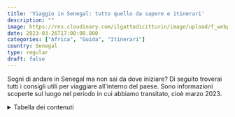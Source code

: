 ```yaml
---
title: 'Viaggio in Senegal: tutto quello da sapere e itinerari' 
description: ""
image: https://res.cloudinary.com/ilgattodicitturin/image/upload/f_webp,q_auto:good,w_800,c_scale,dpr_auto/v1681839215/Articoli/Copertine/Senegal_Informazioni_Viaggio_tg3jnb.png
date: 2023-03-26T17:00:00.000
categories: ["Africa", "Guida", "Itinerari"]
country: Senegal
type: regular
draft: false
---
```


Sogni di andare in Senegal ma non sai da dove iniziare?
Di seguito troverai tutti i consigli utili per viaggiare all'interno del paese. Sono informazioni scoperte sul luogo nel periodo in cui abbiamo transitato, cioè marzo 2023. 


<details>
  <summary>Tabella dei contenuti</summary>

> ##### Tabella dei contenuti
> - [Il Paese](#il-paese)
> - [Documenti e Visto](#documenti-e-visto) 
> - [Clima e quando andare](#clima-e-quando-andare)
> - [Come pagare](#come-pagare)
> - [Internet](#internet)
> - [Vaccini e assicurazione sanitaria](#vaccini-e-assicurazione-sanitaria)
> - [Sicurezza nel paese](#sicurezza-nel-paese)
> - [Mezzi di trasporto pubblici](#mezzi-di-trasporto-pubblici)
> - [Dove e cosa mangiare](#dove-e-cosa-mangiare)
> - [Dove dormire](#dove-dormire)
> - [Viaggiare con il proprio animale](#viaggiare-con-il-proprio-animale)
> - [Itinerari](#itinerario)
>     - [7 Giorni](#7-giorni) 
>     - [14 Giorni](#14-giorni)
> - [Casamance](#casamance)
> - [Il nostro vlog](#il-nostro-vlog)

<details>

##### Il paese
Il Senegal a differenza di molti altri paesi africani, citati per panorami mozzafiato o per itinerari unici in mezzo alla savana, offre agglomerati di capanne con tetto in paglia e abiti colorati svolazzanti qua e là, che trasportano in un tempo dimenticato. Alcune zone possono sembrare abbandonate a se stesse, ma la gentilezza delle persone non mancherà di stupirvi.
Per questo motivo è forse un paese più da "{{< bold vivere>}}", a parer nostro, che da "{{< bold visitare>}}".
Per quanto riguarda le città, la capitale è Dakar e la seconda più visitata è Saint Louis.

##### Documenti e visto
Per viaggiare in Senegal è necessario il passaporto con validità residua di almeno sei mesi. Per viaggi con permanenza massima di 90 giorni non serve il visto e vale il timbro rilasciato sul passaporto in frontiera, all’arrivo nel paese. 
Per i documenti necessari per entrare nel paese con il proprio mezzo ti rimandiamo all'[articolo apposito](/blog/guida-senegal-in-camper-itinerari-informazioni/) sul viaggio da noi compiuto in van.

##### Clima e quando andare
In Senegal il clima è sempre caldo ed è caratterizzato da due stagioni: la stagione secca e la stagione delle piogge.

La stagione secca va da novembre a maggio e in questo periodo non piove praticamente mai. In particolare tra dicembre e febbraio, nell’area del Senegal settentrionale, può soffiare l’harmattan, un vento fresco carico di sabbia.

La stagione delle piogge va da giugno a ottobre. In questo periodo possono esserci temporali molto forti che rendono difficili gli spostamenti. E' il periodo migliore sia per la vegetazione, in particolare per i baobab che si riempiono di foglie verdi, sia per i frutti, come il mango che si trova in questa stagione. 

Noi siamo rimasti in paese dal 22 febbraio al 18 marzo. La temperatura ha raggiunto picchi di 43 gradi sulla costa della Casamance e 45 gradi nella zona di Tambacounda.

##### Come pagare
La moneta corrente è il "{{< bold "Franco senegalese">}}" (CFA o F). Un buon cambio è "{{< bold "650 CFA per 1 Euro">}}" ed è facilmente ottenibile ovunque.
Le carte di credito non sono accettate in tutto il Paese ma è possibile prelevare dai bancomat, tuttavia anche questi non sono molto diffusi. Per questo motivo consigliamo di arrivare con i contanti e cambiarli in loco.
Se hai intenzione di usare le carte per prelevare contanti in Senegal ricordati di verificare, prima di partire, l’abilitazione della carta ai prelievi internazionali e soprattutto informati sui costi di commissione applicati dalla vostra banca.

{{< card>}}

{{< image src="https://res.cloudinary.com/ilgattodicitturin/image/upload/f_webp,q_auto:good,w_800,c_scale,dpr_auto/v1681854092/Articoli/Senegal/Senegal_Donne_colori_tcayom.jpg">}}

##### Internet
Gli operatori sul suolo sono principalmente tre:
- Orange   
- Espresso   
- Free

**{{< underline "Orange">}}** è l'operatore più caro ma anche quello che prende meglio. Offre un'ottima copertura 4g praticamente in tutto il territorio. 
Nel momento in cui scriviamo le promozioni più interessanti sono: 
- Pass settimanale:
    1.5 GB per 1500 F (circa 2.30 euro)
- Pass mensile (si va dai 3 euro ai 23 circa): 
    2.5 GB per 2000 F 
    7 GB per 5000 F 
    15 GB per 10000 F 
    25 GB per 15000 F 

Se si acquista il pass mensile ogni giorno si ha 1 extra GB da mezzanotte alle 8 di mattina.
Facile da ricaricare praticamente ovunque, offre possibilità di usare l'hotspot! 
Se vuoi vedere offerte più aggiornate vai {{<extLink "qui" "https://orange.sn/" "Orange l'operatore migliore del Senegal">}}.

**{{< underline "Expresso">}}** la connessione è più limitata (ma siamo comunque riusciti a scaricare dei file abbastanza pesanti senza problemi) e funziona maggiormente nella parte nord del Senegal, mentre nel sud solo a Ziguinchor e Cap Skirring. Offre però delle promozioni molto vantaggiose.
- Pass settimanale: 
    - 1 GB per 500 F
    - 2 GB per 700 F
- Pass mensile:
    - 5 GB per 2000 F
    -  10 GB per 3000 F
    - 20 GB per 5000 F
    - 50 GB per 7000 F
    - 70 GB per 10000 F
    - Illimitato per 15000F

Attenzione perché questo operatore non permette l'hotspot! Puoi ovviare al problema comprando un router portatile ({{<extLink "qui" "http://amzn.to/3Zopkl5" "qui trovi quello che usiamo noi da 1 anno!">}}) e usandolo come modem per tutti.

Per ulteriori promozioni vai {{<extLink "qui" "https://www.expressotelecom.sn/" "Expresso, what's else?">}}.

**{{< underline "Free">}}**, che da noi si chiama Iliad! Non sappiamo la copertura di questo operatore in quanto non l'abbiamo provato (se hai informazioni puoi farcelo sapere nei commenti).
Se vuoi vedere le promozioni le trovi {{<extLink "qui" "https://www.free.sn/" "Free, is a magic number!">}}.

Non sappiamo i costi di acquisto della singola sim in quanto all'ingresso della Mauritania alcuni italiani che stavano rientrando dal Senegal ci hanno regalato le loro sim Orange e Espresso. In questa maniera siamo riusciti a provarli entrambi. 
In Senegal, essendo paese francofono, troverete la dicitura Go (giga octane) anziché GB.

I Wi-Fi nei due campeggi in cui siamo andati non avevano connessione stabile. Siamo riusciti solamente ad usare Whatsapp, aprire qualche pagina web e poco altro.

La ricarica dei piani internet si può effettuare nei negozi che espongono il logo dell'operatore. Non sempre questo è possibile, ad esempio a Cap Skirring siamo entrati in più botteghe che esponevano il logo Espresso senza che sapessero cosa fosse (!).

##### Vaccini e assicurazione sanitaria
Non è richiesta alcuna vaccinazione obbligatoria per i viaggi in Senegal, tranne che per la vaccinazione contro la febbre gialla per viaggiatori maggiori di un anno di età, provenienti da Paesi in cui tale malattia è a rischio trasmissione (Kenya, Etiopia, ecc.), anche nel caso di solo transito aeroportuale, se questo è superiore alle 12 ore ed in ogni caso se si lascia l’aeroporto di scalo.
Per informazioni su ulteriori vaccinazioni raccomandate ma non obbligatorie, ti consigliamo di consultare il tuo medico.
Meglio portare con sé medicinali contro la dissenteria e un antibiotico ad ampio spettro, ma soprattutto un buon repellente per le zanzare.

{{< assicurazione>}}

Per maggiori informazioni ti rimandiamo al sito di {{<extLink "viaggiare sicuri" "https://www.viaggiaresicuri.it/find-country/country/SEN" "Stay safe!!">}}.

##### Sicurezza nel paese
In tutto il paese l'ospitalità pare essere sacra, ma non dimenticarti che i ladruncoli possono essere dappertutto.
Al di là dei problemi di corruzione che dilagano in tutto il paese, sovente ti verrà richiesto in prestito il cellulare per scattare una fotografia. Non fare l'errore di darlo.
A noi è successo un altro piccolo inconveniente: eravamo parcheggiati vicino a una spiaggia e mentre eravamo a pranzo qualcuno ha scassinato il vetro del camper e ha rubato il cellulare di Paolo che l'aveva dimenticato all'interno del veicolo. 
Nella zona periferica della capitale Dakar si possono verificare maggiori episodi di microcriminalità, soprattutto furti o borseggi. Per evitare episodi spiacevoli (a noi {{<extLink "è successo" "https://youtu.be/Xb0CQXsTV1w">}}) evita di indossare gioielli e porta con te lo stretto necessario.

{{< image src="https://res.cloudinary.com/ilgattodicitturin/image/upload/f_webp,q_auto:good,w_800,c_scale,dpr_auto/v1681854092/Articoli/Senegal/Senegal_Bandiera_runzga.jpg">}}

##### Mezzi di trasporto pubblici 
I mezzi di trasporto in Senegal sono molto economici, ma è complicato poter fare affidamento sugli orari e sull’affidabilità dei veicoli.

La linea ferroviaria è praticamente inesistente, mentre sono diffusi:

- i 7-places o taxi-brousse: taxi collettivi che rappresentano il mezzo di trasporto più utilizzato. Partono solo quando si raggiungono i 7 passeggeri, vengono utilizzati per spostarsi da una parte all’altra della città o in città diverse e non effettuano fermate intermedie.
- i minicar: sono autobus da una quindicina di posti (ma spesso caricano anche 20 persone).
- i bus: sono autobus che appartengono a compagnie private e offrono fino a 60 posti. Sono utilizzati nelle tratte fra le città principali del Senegal.
- i tam-tam: carretti trainati da cavalli o asini, diffusi per lo più nei piccoli villaggi. Offrono un passaggio a chiunque.
- taxi: automobili decisamente datate, tipicamente gialle nel nord del paese e grigie a sud. 

{{< image src="https://res.cloudinary.com/ilgattodicitturin/image/upload/f_webp,q_auto:good,w_800,c_scale,dpr_auto/v1681854060/Articoli/Senegal/Senegal_Cavalli_ft2m2t.jpg">}}

##### Dove e cosa mangiare 
In tutto il paese si trovano tantissime botteghine che vendono un po' di tutto oltre a banchetti di mercati quotidiani situati lungo tutte le strade, dove acquistare frutta, verdura e noccioline.

I piatti nazionali senegalesi sono due: il Thieboudienne e lo Yassa. 
Il Thieboudienne è composto da riso (bianco o rosso) con pesce accompagnato da verdure (pochi pezzettini di carota, cavolo e manioca). Si può trovare a volte con la carne. Un prezzo molto onesto è 1500 F a porzione.

{{< image src="https://res.cloudinary.com/ilgattodicitturin/image/upload/f_webp,q_auto:good,w_800,c_scale,dpr_auto/v1681854084/Articoli/Senegal/Senegal_Tiebuden_4_yivo8o.jpg">}}

Lo Yassa poulet e lo Yassa poisson sono invece rispettivamente piatti a base di pollo o pesce marinati e conditi con cipolla, pepe, sale, peperoncino e poi grigliati. Vengono accompagnati con riso. Ci è capitato di trovare il pesce anche sotto forma di polpette. 

{{< image src="https://res.cloudinary.com/ilgattodicitturin/image/upload/f_webp,q_auto:good,w_800,c_scale,dpr_auto/v1681854083/Articoli/Senegal/Senegal_Tiebuden_Riso_qlzhvk.jpg">}}

Un altro piatto molto caratteristico è il maffè: uno spezzatino di manzo o pollo condito con pasta d’arachidi e accompagnato dal riso.

Per quanto riguarda le bevande, si trovano frequentemente birre locali, la Malta (una birra analcolica ricca di vitamina B), il tè Kinkelibà e il caffè Touba (un caffè nel quale vengono messi in infusione chiodi di garofano e il djar, un pepe originario della vicina Guinea, noi l'abbiamo amato e costa solo 50 F a bicchierino a differenza del Nespresso che ne costa 1000). 

Sovente vi capiterà di aspettare anche un'ora per mangiare, soprattutto nei luoghi meno turistici, armatevi di pazienza. 

Per quanto riguarda l'acqua, consigliamo di bere solamente quella in bottiglia.

La frutta e la verdura si trovano ovunque. Frequenti sono angurie, banane e papaya, mentre durante la stagione delle piogge si trova ovunque il mango. I prezzi sono modici.
La verdura viene rincarata per gli occidentali (parola di locali quando abbiamo detto loro che ci avevano chiesto 2 euro al chilo per carote e pomodori). Si trovano carote, pomodori, cavolo, melanzane e peperoni. Attenzione a lavarli bene e a consumarli in fretta, dal momento che vengono sovente esposti tutto il giorno al sole e sono già molto maturi.

Piccola curiosità: in Casamance ricordati di provare il tapalapa, un pane composto da un mix di farine, cotto in forni di fango. 

{{< image src="https://res.cloudinary.com/ilgattodicitturin/image/upload/f_webp,q_auto:good,w_800,c_scale,dpr_auto/v1681854096/Articoli/Senegal/Senegal_Tapalapa_xmjvdl.jpg">}}

##### Dove dormire
Ascoltando l'esperienza di altri viaggiatori, nelle città principali si trovano ostelli e piccoli alberghi, che è meglio contattare telefonicamente dopo aver prenotato online. Lungo la costa si possono trovare anche resort più di lusso. 
Per quanto riguarda i campeggi, dopo la pandemia il numero di quelli aperti è diminuito. Molti sono stati abbandonati. 
Sostare in libera è possibile, con le dovute accortezze. 
Noi abbiamo utilizzato le applicazioni [park4night e iOverlander.](/blog/camper-le-applicazioni-da-avere-per-viaggiare) 

##### Viaggiare con il proprio animale
{{< animali "EX">}}

Sono frequenti casi di Leishmaniosi, valutate se fare il vaccino al vostro animale insieme al vostro veterinario. 
Prestate particolare attenzione ai luoghi in cui vagano liberi i maiali, dal momento che sono portatori di un verme che può essere pericoloso e infettivo.
A noi è successo, un pomeriggio in cui eravamo seduti in spiaggia all'ombra delle palme, di trovare una piccola zecca sulle gambe di Paolo, quindi vi consigliamo di controllare quotidianamente voi e il pelo dei vostri animali.

##### Itinerario
In questa sezione, basata sulla nostra esperienza di un mese nel paese, ti proponiamo un paio di itinerari che puoi compiere con i mezzi pubblici.
Se vuoi invece raggiungere il paese in camper o rivivere le nostra avventura, a questo [link](/blog/guida-senegal-in-camper-itinerari-informazioni/) abbiamo ricreato un piccolo diario giornaliero segnalando in un capitolo finale i luoghi che secondo noi meritano maggiormente e quelli che si possono evitare. 

###### 7 Giorni
Ecco un possibile itinerario di 7 giorni in Senegal con partenza e arrivo dall'aeroporto di Dakar.

Questo itinerario ti darà la possibilità di scoprire le bellezze naturali e culturali del Senegal anche in soli sette giorni. Tieni presente che potresti aver bisogno di organizzare i trasferimenti tra le destinazioni, quindi ti consigliamo di prenotare in anticipo un'agenzia di viaggio o un autista privato per facilitare gli spostamenti. Per quanto riguarda i mezzi di trasporto pubblici non sempre gli orari sono attendibili e rispettati. 

**{{< underline "Giorno 1">}}**: Arrivo a Dakar
Quando raggiungi la città di Dakar dedicati alla sua visita, in particolare il mercato di Sandaga, il Museo delle Arti Africane, la Cattedrale di Dakar e il monumento dell'Indipendenza.

**{{< underline "Giorno 2">}}**: Isola di Gorée
Grazie al traghetto che parte ogni giorno dal porto della capitale puoi raggiungere e visitare l'isola di Gorée, patrimonio dell'UNESCO, che fu uno dei principali porti africani per il commercio degli schiavi. Qui puoi trovare anche la Maison des Esclaves, l'antica casa dei mercanti di schiavi e il museo di storia dell'isola, oltre a numerose botteghe artigiane e numerosi localini per mangiare. 

**{{< underline "Giorno 3">}}**: Lago Rosa e deserto di Lompoul
Partenza per il Lago Rosa, una laguna salata situata a nord di Dakar.
Attenzione: quando noi abbiamo visitato il Lago Rosa, non era più rosa. I dintorni sono comunque interessanti da visitare e si possono fare alcune attività a bordo di mezzi 4x4. Anche il vicino deserto di Lompoul è visitabile e le guide in loco offrono varie escursioni. 

**{{< underline "Giorno 4">}}**: Safari a Bandia
Visita del Parco Nazionale di Bandia per un safari in jeep. Qui avrai l'opportunità di avvistare leoni, giraffe, zebre, bufali, ippopotami e molte altre specie selvatiche.

**{{< underline "Giorno 5-6">}}**: La Somone
Partenza per la Somone dove potrai rilassarti in uno dei resort e goderti le bellissime spiagge sabbiose.
Dedica un po' di tempo per fare un escursione in piroga nel fiume Somone per ammirare l'ecosistema di mangrovie e le isole sabbiose.

**{{< underline "Giorno 7">}}**: Dakar
Ultima giornata a Dakar per fare acquisti al mercato di Soumbedioune o per rilassarti in spiaggia a Plage de N'Gor. 

{{< image src="https://res.cloudinary.com/ilgattodicitturin/image/upload/f_webp,q_auto:good,w_800,c_scale,dpr_auto/v1681854056/Articoli/Senegal/Senegal_Isola_Goree_h0gbfj.jpg">}}

###### 14 Giorni
Questo itinerario di 14 giorni in Senegal ti permetterà di scoprire le principali attrazioni turistiche del paese, tra cui parchi naturali, isole, spiagge e città. Ti rimandiamo al capitolo [Casamance](#casamance) per valutare un'ulteriore alternativa in questo itinerario, noi ti consigliamo di preferirla a tutta la zona della Petit Cote.

**{{< underline "Giorno 1-2">}}**: Dakar e l'isola di Goree
Dedica la prima giornata alla visita della città di Dakar, inclusi il mercato di Sandaga, il Museo delle Arti Africane, la Cattedrale di Dakar e il monumento dell'Indipendenza. 
Il secondo giorno visita l'isola di Gorée, patrimonio dell'UNESCO, che fu uno dei principali porti africani per il commercio degli schiavi. Visita la Maison des Esclaves, l'antica casa dei mercanti di schiavi e il museo di storia dell'isola.

**{{< underline "Giorno 3">}}**: Lago Rosa e deserto di Lompoul
Partenza per il Lago Rosa, una laguna salata situata a nord di Dakar.
Attenzione: quando noi abbiamo visitato il Lago Rosa, non era più rosa. I dintorni sono comunque interessanti da visitare e si possono fare alcune attività a bordo di mezzi 4x4. Anche il vicino deserto di Lompoul è visitabile e le guide in loco offrono varie escursioni. 

**{{< underline "Giorno 4-5-6">}}**: Saint-Louis e il parco del Djoudj
Partenza per Saint-Louis, una città coloniale situata sulla costa nord del Senegal. Visita il quartiere di pescatori di Guet Ndar, la Grande Moschea, la Cattedrale di Saint-Louis e il Museo della fotografia.
Il giorno successivo visita il parco del Djoudj, Patrimonio Mondiale dell’UNESCO dal 1971, che offre un habitat naturale e un buon ristoro durante la migrazione per oltre 400 specie diverse di uccelli, essendo una zona particolarmente ricca di vegetazione e corsi d’acqua. Ritorno a Saint Louis e spostamento l'indomani verso la Riserva di Bandia. 

**{{< underline "Giorno 7">}}**: Safari a Bandia
Visita del Parco Nazionale di Bandia per un safari in jeep. Qui avrai l'opportunità di avvistare leoni, giraffe, zebre, bufali, ippopotami e molte altre specie selvatiche.

**{{< underline "Giorno 8-9">}}** La Somone e la Petit Cote
Partenza per la Somone dove potrai rilassarti in uno dei resort e goderti le bellissime spiagge sabbiose.
Dedica un po' di tempo per fare un'escursione in piroga nel fiume Somone per ammirare l'ecosistema di mangrovie e le isole sabbiose.

**{{< underline "Giorno 10">}}** M'Bour
Visita M'bour e il tipico mercato del pesce, dove potrai vedere numerose piroghe portate a riva. 

**{{< underline "Giorno 11">}}** Joal-Fadiouth e l'isola delle conchiglie 
L'isola delle conchiglie è caratteristica proprio perché offre un tappeto di conchiglie calpestabile, oltre a ospitare un cimitero misto musulmano-cattolico.
Non troppo distante, nel piccolo paesino di Fadial, sorge un Baobab gigantesco, meglio noto come Baobab Sacro. Presta attenzione ai pipistrelli se pensi di infilare la testa al suo interno!

**{{< underline "Giorno 12">}}** Palmarin 
Visita il tipico villaggio dei pescatori e rilassati sulla bellissima spiaggia dall'aspetto caraibico. Anche in questa zona puoi effettuare una bella escursione fra le mangrovie, a bordo di una colorata piroga.

**{{< underline "Giorno 13">}}** Petit Cote
Raggiungi la Petit Cote per spezzare il viaggio e godere ancora di una giornata in spiaggia.

**{{< underline "Giorno 14">}}** Dakar
Rientro a Dakar per un'ultima visita della città.

{{< image src="https://res.cloudinary.com/ilgattodicitturin/image/upload/f_webp,q_auto:good,w_800,c_scale,dpr_auto/v1681854081/Articoli/Senegal/Senegal_Isola_Goree_Donna_ihzss8.jpg">}}

##### Casamance
Abbiamo deciso di dedicare a questa zona del paese un paragrafo a parte, sia perché è il luogo che più ci è piaciuto (quanto? {{<extLink "scoprilo qui" "https://youtu.be/EAJRtniCcxc">}}), sia perché i modi per raggiungerla sono molteplici e volevamo racchiudere in merito tutte le informazioni che abbiamo trovato.
La regione di Casamance, a sud del Gambia, vanta bellissime spiagge, meno rovinate dai cumuli di immondizia come quelle situate a nord del paese. 
Noi abbiamo visitato i villaggi di Cap Skirring, Kabrousse (l'ultimo villaggio prima del confine con la Guinea-Bissau),Diembering (famoso per i tipici alberi Fromager), Elikine (da cui si può salire su di una piroga e raggiungere l'isola di Carabane) e Oussoye (famosa per i boschi sacri legati all'animismo, religione molto sentita in questa zona del paese). 
In questa zona ci siamo sentiti davvero ben accolti, le persone sono cordiali e vige meno corruzione. 
Altre due mete molto belle sono Point Saint George e l'isola di Karabane. 
Come raggiungere la Casamance: 
- via terra circumnavigando la Gambia, percorrendo quasi 1000 chilometri (che avventura queste strade!)
- via terra attraversando la Gambia (in questo caso si paga la dogana e un ponte di attraversamento, la strada dal confine a Ziguinchor a detta di altri viaggiatori non è delle più belle)
- via aerea: collegamento fra Dakar e Cap Skirring
- via traghetto: collegamento fra Dakar e Ziguinchor (animali non ammessi!)

Se pensi che possa interessarti questa zona ti consigliamo di inserirla nell'itinerario di 14 giorni, dedicandole almeno 5 giorni dato anche il tempo necessario per raggiungerla. 
Se vuoi capire perché abbiamo amato la Casamance puoi scoprirlo qui. 
{{< animali>}}

##### Il nostro Vlog
Se volete vedere i nostri vlog o vuoi sentire le nostre considerazioni ti lasciamo di seguito i video: 

- vlog

{{< youtube2 AHVvaftCd70>}}

- le nostre considerazioni

{{< youtube2 avKZAgEAd0Q>}}

 